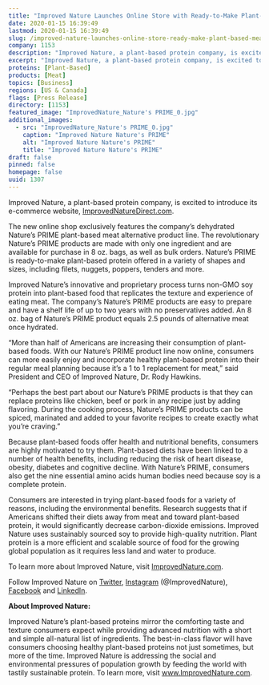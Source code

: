 ```yaml
---
title: "Improved Nature Launches Online Store with Ready-to-Make Plant-Based Meat Alternatives"
date: 2020-01-15 16:39:49
lastmod: 2020-01-15 16:39:49
slug: /improved-nature-launches-online-store-ready-make-plant-based-meat-alternatives
company: 1153
description: "Improved Nature, a plant-based protein company, is excited to introduce its e-commerce website, ImprovedNatureDirect.com."
excerpt: "Improved Nature, a plant-based protein company, is excited to introduce its e-commerce website, ImprovedNatureDirect.com."
proteins: [Plant-Based]
products: [Meat]
topics: [Business]
regions: [US & Canada]
flags: [Press Release]
directory: [1153]
featured_image: "ImprovedNature_Nature's PRIME_0.jpg"
additional_images:
  - src: "ImprovedNature_Nature's PRIME_0.jpg"
    caption: "Improved Nature Nature's PRIME"
    alt: "Improved Nature Nature's PRIME"
    title: "Improved Nature Nature's PRIME"
draft: false
pinned: false
homepage: false
uuid: 1307
---
```

<p>Improved Nature, a plant-based protein company, is excited to introduce its e-commerce website, <a href="https://improvednaturedirect.com/">ImprovedNatureDirect.com</a>.</p>

<p>The new online shop exclusively features the company’s dehydrated Nature’s PRIME plant-based meat alternative product line. The revolutionary Nature’s PRIME products are made with only one ingredient and are available for purchase in 8 oz. bags, as well as bulk orders. Nature’s PRIME is ready-to-make plant-based protein offered in a variety of shapes and sizes, including filets, nuggets, poppers, tenders and more.</p>

<p>Improved Nature’s innovative and proprietary process turns non-GMO soy protein into plant-based food that replicates the texture and experience of eating meat. The company’s Nature’s PRIME products are easy to prepare and have a shelf life of up to two years with no preservatives added. An 8 oz. bag of Nature’s PRIME product equals 2.5 pounds of alternative meat once hydrated.</p>

<p>“More than half of Americans are increasing their consumption of plant-based foods. With our Nature’s PRIME product line now online, consumers can more easily enjoy and incorporate healthy plant-based protein into their regular meal planning because it’s a 1 to 1 replacement for meat,” said President and CEO of Improved Nature, Dr. Rody Hawkins.</p>

<p>“Perhaps the best part about our Nature’s PRIME products is that they can replace proteins like chicken, beef or pork in any recipe just by adding flavoring. During the cooking process, Nature’s PRIME products can be spiced, marinated and added to your favorite recipes to create exactly what you’re craving.”</p>

<p>Because plant-based foods offer health and nutritional benefits, consumers are highly motivated to try them. Plant-based diets have been linked to a number of health benefits, including reducing the risk of heart disease, obesity, diabetes and cognitive decline. With Nature’s PRIME, consumers also get the nine essential amino acids human bodies need because soy is a complete protein.</p>

<p>Consumers are interested in trying plant-based foods for a variety of reasons, including the environmental benefits. Research suggests that if Americans shifted their diets away from meat and toward plant-based protein, it would significantly decrease carbon-dioxide emissions. Improved Nature uses sustainably sourced soy to provide high-quality nutrition. Plant protein is a more efficient and scalable source of food for the growing global population as it requires less land and water to produce.</p>

<p>To learn more about Improved Nature, visit <a href="https://improvednature.com/">ImprovedNature.com</a>.</p>

<p>Follow Improved Nature on <a href="https://twitter.com/ImprovedNature">Twitter</a>, <a href="https://www.instagram.com/improvednature/">Instagram</a> (@ImprovedNature), <a href="https://www.facebook.com/ImprovedNature/">Facebook</a> and <a href="https://www.linkedin.com/company/improved-nature/">LinkedIn</a>.</p>

<p><strong>About Improved Nature:</strong></p>

<p>Improved Nature’s plant-based proteins mirror the comforting taste and texture consumers expect while providing advanced nutrition with a short and simple all-natural list of ingredients. The best-in-class flavor will have consumers choosing healthy plant-based proteins not just sometimes, but more of the time. Improved Nature is addressing the social and environmental pressures of population growth by feeding the world with tastily sustainable protein. To learn more, visit <a href="http://www.ImprovedNature.com">www.ImprovedNature.com</a>.</p>
